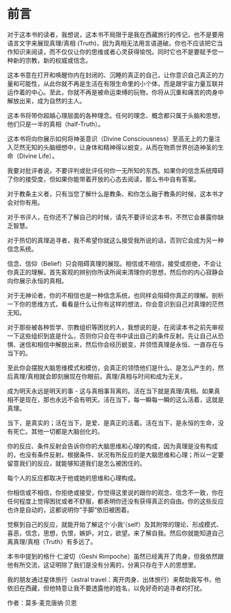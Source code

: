 # 前言

对于这本书的读者，我想说，这本书不局限于是我在西藏旅行的传记，也不是要用语言文字来展现真理/真相 \(Truth\)，因为真相无法用言语道破。你也不应该把它当作知识来阅读，而不仅仅让你的思维或者心灵获得愉悦。同时它也不是要赋予您一种新的宗教，新的权威或信念。

这本书意在打开和唤醒你内在封闭的、沉睡的真正的自己，让你意识自己真正的力量和可能性，从此你就不再是生活在有限生命里的小个体，而是跟宇宙力量互联并运作着的中心。至此，你就不再是被命运束缚的玩物，你将从沉重和痛苦的肉身中解放出来，成为自然的主人。

这本书将带你超越心理层面的各种理念。任何的理念、概念都只属于头脑和思想，他们只是一半的真相（half-Truth）。

这本书将向你展示如何将神圣意识（Divine Consciousness）至高无上的力量注入茫然无知的头脑细想中，让身体和精神得以蜕变，从而在物质世界创造神圣的生命（Divine Life）。

我要对批评者说，不要评判或批评任何你一无所知的东西。如果你的信念系统障碍了你的接受度，但如果你能带着开放的心态去阅读，那么书中自有答案。

对于教条主义者，只有当您了解什么是教条、和你怎么融于教条的时候，这本书才会对你有用。

对于书评人，在你还不了解自己的时候，请先不要评论这本书，不然它会暴露你缺乏智慧。

对于热切的真理追寻者，我不希望你就这么接受我所说的话，否则它会成为另一种信念系统。

信念、信仰（Belief）只会阻碍真理的展现。相信或不相信，接受或拒绝，不会让你真正的理解。首先客观的辨别你所读所闻来清理你的思想，然后你的内心寂静会向你展示永恒的真相。

对于无神论者，你的不相信也是一种信念系统，也同样会阻碍你真正的理解。剖析一下你的思维方式，看看是什么让你有这样的想法，你会意识到自己对真理的茫然无知。

对于那些被各种哲学、宗教组织等困扰的人，我想说的是，在阅读本书之前先审视一下这些组织到底是什么，否则你只会在书中读出自己的条件反射。先让自己从恐惧、迷信和相信中解脱出来，然后你会经历蜕变，并领悟真理是永恒、一直存在与当下的。

至此你会摆脱大脑思维模式和模仿，会真正的领悟他们是什么、是怎么产生的，然后真理/真相就会即刻展现在你眼前。真理/真相与时间和成为无关。

成为明天永远是明天的事 - 这与真相事背离的。活在当下就是真理/真相。如果真相不是现在，那也永远不会有明天。活在当下，每一瞬每一瞬的这么活着，这就是真理。

当下，是真实的；活在当下，是爱、是真正的活着。活在当下，是永恒的生命，没有死亡。其他一切都是大脑创化的。 

你的反应、条件反射会告诉你你的大脑思维和心理的构成，因为真理是没有构成的，也没有条件反射。根据条件、状况有所反应的是大脑思维和心理；所以一定要留意我们的反应，就能够知道我们是怎么被困住的。

每个人的反应都取决于他或她的思维和心理构成。 

你相信或不相信，你拒绝或接受，你觉得这里说的跟你的观念、信念不一致，你在任何程度上觉得困扰或者不舒服，都表明你还没有获得真正的自由。你的这些反应也许是自动的，这都说明你“手脚“依旧被困着。

觉察到自己的反应，就能开始了解这个‘小我‘（self）及其附带的理论、形成模式、喜恶，信念，思想，仇恨，嫉妒，对立，欲望。来了解自我。然后你就能知道自己离真理/真相（Truth）有多远了。

本书中提到的格什·仁波切（Geshi Rimpoche）虽然已经离开了肉身，但我依然跟他有所交流，这证明除了我们是没有分离的，分离只存在于人的思想里。

我的朋友通过星体旅行（astral travel：离开肉身、出体旅行）来帮助我写书，他依旧在西藏，但他特意让我不要透露他的姓名，以免好奇的追寻者的打扰。

作者：莫多·麦克唐纳·贝恩

